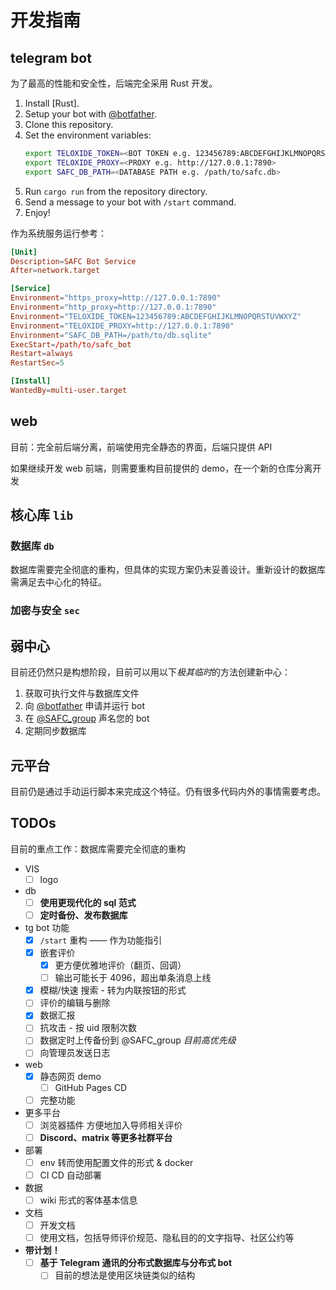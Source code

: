 # 开发指南

## telegram bot

为了最高的性能和安全性，后端完全采用 Rust 开发。  

1. Install [Rust].
2. Setup your bot with [@botfather](https://t.me/botfather).
3. Clone this repository.
4. Set the environment variables:
   ```sh
   export TELOXIDE_TOKEN=<BOT TOKEN e.g. 123456789:ABCDEFGHIJKLMNOPQRSTUVWXYZ>
   export TELOXIDE_PROXY=<PROXY e.g. http://127.0.0.1:7890>
   export SAFC_DB_PATH=<DATABASE PATH e.g. /path/to/safc.db>
   ```
5. Run `cargo run` from the repository directory.
6. Send a message to your bot with `/start` command.
7. Enjoy!

作为系统服务运行参考：

```toml
[Unit]
Description=SAFC Bot Service
After=network.target

[Service]
Environment="https_proxy=http://127.0.0.1:7890"
Environment="http_proxy=http://127.0.0.1:7890"
Environment="TELOXIDE_TOKEN=123456789:ABCDEFGHIJKLMNOPQRSTUVWXYZ"
Environment="TELOXIDE_PROXY=http://127.0.0.1:7890"
Environment="SAFC_DB_PATH=/path/to/db.sqlite"
ExecStart=/path/to/safc_bot
Restart=always
RestartSec=5

[Install]
WantedBy=multi-user.target
```

## web

目前：完全前后端分离，前端使用完全静态的界面，后端只提供 API

如果继续开发 web 前端，则需要重构目前提供的 demo，在一个新的仓库分离开发

## 核心库 `lib`

### 数据库 `db`

数据库需要完全彻底的重构，但具体的实现方案仍未妥善设计。重新设计的数据库需满足去中心化的特征。

### 加密与安全 `sec`

## 弱中心

目前还仍然只是构想阶段，目前可以用以下*极其临时*的方法创建新中心：

1. 获取可执行文件与数据库文件
2. 向 [@botfather](https://t.me/botfather) 申请并运行 bot
3. 在 [@SAFC_group](https://t.me/SAFC_group) 声名您的 bot
4. 定期同步数据库

## 元平台

目前仍是通过手动运行脚本来完成这个特征。仍有很多代码内外的事情需要考虑。

## TODOs

目前的重点工作：数据库需要完全彻底的重构

- VIS
  - [ ] logo
- db
  - [ ] **使用更现代化的 sql 范式**
  - [ ] **定时备份、发布数据库**
- tg bot 功能
  - [x] `/start` 重构 —— 作为功能指引
  - [x] 嵌套评价
    - [x] 更方便优雅地评价（翻页、回调）
    - [ ] 输出可能长于 4096，超出单条消息上线
  - [x] 模糊/快速 搜索 - 转为内联按钮的形式
  - [ ] 评价的编辑与删除
  - [x] 数据汇报
  - [ ] 抗攻击 - 按 uid 限制次数
  - [ ] 数据定时上传备份到 @SAFC_group *目前高优先级*
  - [ ] 向管理员发送日志
- web
  - [x] 静态网页 demo
    - [ ] GitHub Pages CD
  - [ ] 完整功能
- 更多平台
  - [ ] 浏览器插件 方便地加入导师相关评价
  - [ ] **Discord、matrix 等更多社群平台**
- 部署
  - [ ] env 转而使用配置文件的形式 & docker
  - [ ] CI CD 自动部署
- 数据
  - [ ] wiki 形式的客体基本信息
- 文档
  - [ ] 开发文档
  - [ ] 使用文档，包括导师评价规范、隐私目的的文字指导、社区公约等
- **带计划！**
  - [ ] **基于 Telegram 通讯的分布式数据库与分布式 bot**
    - [ ] 目前的想法是使用区块链类似的结构

